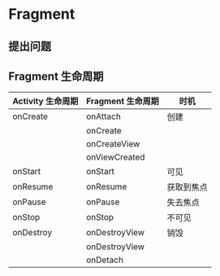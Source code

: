 # Fragment 

## 提出问题



## Fragment 生命周期

|Activity 生命周期|Fragment 生命周期|时机|
|---|---|---|
|onCreate|onAttach|创建|
||onCreate||
||onCreateView||
||onViewCreated||
|onStart|onStart|可见|
|onResume|onResume|获取到焦点|
|onPause|onPause|失去焦点|
|onStop|onStop|不可见|
|onDestroy|onDestroyView|销毁|
||onDestroyView||
||onDetach||